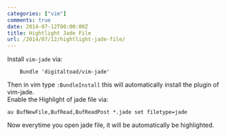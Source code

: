 ```yaml
---
categories: ["vim"]
comments: true
date: 2014-07-12T00:00:00Z
title: Hightlight Jade File
url: /2014/07/12/hightlight-jade-file/
---
```


Install `vim-jade` via:    

```
    Bundle 'digitaltoad/vim-jade'

```
Then in vim type `:BundleInstall` this will automatically install the plugin of vim-jade.     
Enable the Highlight of jade file via:    

```
au BufNewFile,BufRead,BufReadPost *.jade set filetype=jade

```
Now everytime you open jade file, it will be automatically be highlighted.    
